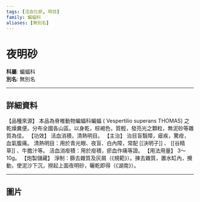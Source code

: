 ```yaml
---
tags: [活血化瘀, 明目]
family: 蝙蝠科
aliases: [無別名]
---
```


# 夜明砂

**科屬**: 蝙蝠科  
**別名**: 無別名  

---

## 詳細資料
【品種來源】
本品為脊椎動物蝙蝠科蝙蝠 (
Vespertilio superans
THOMAS) 之乾燥糞便。分布全國各山區。以身乾，棕褐色，質輕，發亮光之顆粒，無泥砂等雜質為佳。
【功效】
活血消積，清熱明目。
【主治】
治目盲翳障，瘧疾，驚疳，血氣腹痛。
清熱明目：用於青光眼、夜盲、白內障，常配 [[決明子]] 、 [[谷精草]] 、牛膽汁等。
活血消疳積：用於疳積，瘀血作痛等證。
【用法用量】
3～10g。
【炮製儲藏】
淨制：篩去雜質及灰屑（《規範》）。揀去雜質，置水缸內，攪動，使泥沙下沉，撈起上面夜明砂，曬乾即得（《湖南》）。

---

## 圖片
